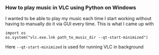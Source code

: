 ### How to play music in VLC using Python on Windows

I wanted to be able to play my music each time I start working without having to manually do it via GUI every time. This is what I came up with

```
import os
os.system("vlc.exe.lnk path_to_music_dir --qt-start-minimized")
```

Here `--qt-start-minimized` is used for running VLC in background